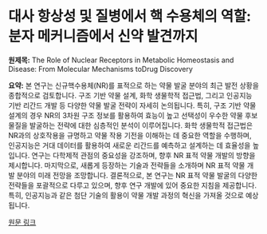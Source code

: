 # 대사 항상성 및 질병에서 핵 수용체의 역할: 분자 메커니즘에서 신약 발견까지

**원제목:** The Role of Nuclear Receptors in Metabolic Homeostasis and Disease: From Molecular Mechanisms toDrug Discovery

**요약:** 본 연구는 신규핵수용체(NR)를 표적으로 하는 약물 발굴 분야의 최근 발전 상황을 종합적으로 검토합니다. 구조 기반 약물 설계, 화학 생물학적 접근법, 그리고 인공지능 기반 리간드 개발 등 다양한 약물 발굴 전략이 자세히 논의됩니다.  특히, 구조 기반 약물 설계의 경우 NR의 3차원 구조 정보를 활용하여 효능이 높고 선택성이 우수한 약물 후보 물질을 발굴하는 전략에 대한 심층적인 분석이 이루어집니다.  화학 생물학적 접근법은 NR과의 상호작용을 규명하고 약물 작용 기전을 이해하는 데 중요한 역할을 수행하며,  인공지능은 거대 데이터를 활용하여 새로운 리간드를 예측하고 설계하는 데 효율성을 높입니다.  연구는 다학제적 관점의 중요성을 강조하며,  향후 NR 표적 약물 개발의 방향을 제시합니다.  마지막으로,  새롭게 등장하는 기술과 전략들을 소개하며 NR 표적 약물 개발 분야의 미래 전망을 조망합니다.  결론적으로, 본 연구는 NR 표적 약물 발굴의 다양한 전략들을 포괄적으로 다루고 있으며,  향후 연구 개발에 있어 중요한 지침을 제공합니다.  특히,  인공지능과 같은 첨단 기술의 활용이 약물 개발 과정의 혁신을 가져올 것으로 예상됩니다.

[원문 링크](https://www.sciencedirect.com/science/article/pii/S1043661825002816)

